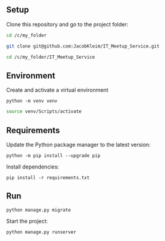 ## Setup
 Clone this repository and go to the project folder:
 <!-- (выбирайте свою папку для проекта) -->
   ```bash
   cd /c/my_folder
   ```
   ```bash
   git clone git@github.com:JacobKleim/IT_Meetup_Service.git
   ```
   ```bash
   cd /c/my_folder/IT_Meetup_Service
   ```
## Environment      
 Сreate and activate a virtual environment  
   ```
   python -m venv venv
   ```
   ```bash
   source venv/Scripts/activate
   ```
## Requirements
   Update the Python package manager to the latest version:
   ```
   python -m pip install --upgrade pip
   ```
   Install dependencies:
   ```
   pip install -r requirements.txt
   ``` 

## Run
   ```
   python manage.py migrate
   ```
   Start the project:
   ```
   python manage.py runserver
   ```

